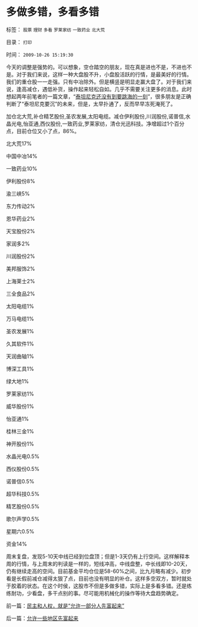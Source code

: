 # 多做多错，多看多错

标签： `股票` `理财` `多看` `罗莱家纺` `一致药业` `北大荒` 

目录： `打印`

时间： `2009-10-26 15:19:30`

今天的调整是强势的。可以想象，空仓踏空的朋友，现在真是进也不是，不进也不是。对于我们来说，这样一种大盘股不升，小盘股活跃的行情，是最美好的行情。我们的重仓股一一走强。只有中冶除外。但是横竖是明显走赢大盘了。对于我们来说，逢高减仓，遇低补货，操作起来轻松自如。几乎不需要关注更多的消息。此时想起两年前笔者的一篇文章，“[泰坦尼克还没有到要跳海的一刻](../../../2007/8/28/泰坦尼克弃船了，船上的散户却还没有到跳海的那一刻.md)”，很多朋友是正确判断了“泰坦尼克要沉”的未来，但是，太早扑通了，反而早早冻死淹死了。

加仓北大荒,补仓精艺股份,圣农发展,太阳电缆。减仓伊利股份,川润股份,诺普信,水晶光电,怡亚通,西仪股份,一致药业,罗莱家纺，清仓光迅科技。净增超过1个百分点，目前仓位又小了点，86%。

北大荒17%

中国中冶14%

一致药业10%

伊利股份8%

渝三峡5%

东力传动2%

恩华药业2%

天宝股份2%

家润多2%

川润股份2%

美邦服饰2%

上海莱士2%

三全食品2%

太阳电缆1%

万马电缆1%

圣农发展1%

久其软件1%

天润曲轴1%

博深工具1%

绿大地1%

罗莱家纺1%

威华股份1%

怡亚通1%

桂林三金1%

神开股份1%

水晶光电0.5%

西仪股份0.5%

诺普信0.5%

超华科技0.5%

精艺股份0.5%

歌尔声学0.5%

星期六0.5%

资金14%

周末复盘，发现5-10天中线已经到位盘顶；但是1-3天仍有上行空间。这样解释本周的行情，与上周末的判读是一样的，短线冲高，中线盘整，中长线即10-20天，仍有继续走高的空间。目前基金平均仓位是58-60%之间，比九月略有减少。初步看是长假前减仓减得太狠了点，目前也没有明显的补仓。这样多空双方，暂时就处于胶着的状态。在这个时侯，这股市不但是多做多错，实际上是多看多错。还是练练耐功，少看盘，多干点别的事。尽可能用机械化的操作等待大盘趋势确定。



前一篇：[民主和人权，就是“允许一部分人先富起来”](../../../2009/10/26/民主和人权，就是“允许一部分人先富起来”.md)

后一篇：[允许一些地区先富起来](../../../2009/10/26/允许一些地区先富起来.md)